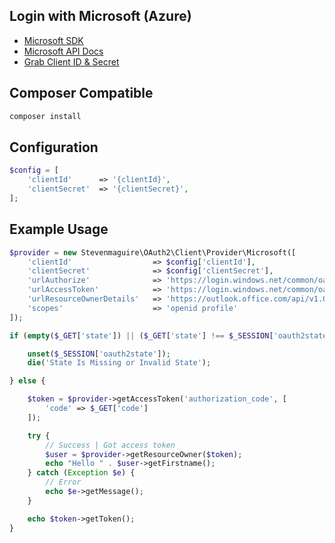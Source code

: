 ## Login with Microsoft (Azure)

- [Microsoft SDK](https://github.com/stevenmaguire/oauth2-microsoft)
- [Microsoft API Docs](https://docs.microsoft.com/en-us/azure/industry/training-services/microsoft-community-training/get-started/microsoft-community-training-overview)
- [Grab Client ID & Secret](https://docs.microsoft.com/en-us/azure/industry/training-services/microsoft-community-training/frequently-asked-questions/generate-new-clientsecret-link-to-key-vault)

## Composer Compatible

```bash
composer install
```

## Configuration
```php
$config = [
    'clientId'      => '{clientId}',
    'clientSecret'  => '{clientSecret}',
];

```

## Example Usage
```php
$provider = new Stevenmaguire\OAuth2\Client\Provider\Microsoft([
    'clientId'                  => $config['clientId'],
    'clientSecret'              => $config['clientSecret'],
    'urlAuthorize'              => 'https://login.windows.net/common/oauth2/authorize',
    'urlAccessToken'            => 'https://login.windows.net/common/oauth2/token',
    'urlResourceOwnerDetails'   => 'https://outlook.office.com/api/v1.0/me',
    'scopes'                    => 'openid profile'
]);

if (empty($_GET['state']) || ($_GET['state'] !== $_SESSION['oauth2state'])) {

    unset($_SESSION['oauth2state']);
    die('State Is Missing or Invalid State');

} else {

    $token = $provider->getAccessToken('authorization_code', [
        'code' => $_GET['code']
    ]);

    try {
        // Success | Got access token
        $user = $provider->getResourceOwner($token);
        echo "Hello " . $user->getFirstname();
    } catch (Exception $e) {
        // Error
        echo $e->getMessage();
    }

    echo $token->getToken();
}

```
